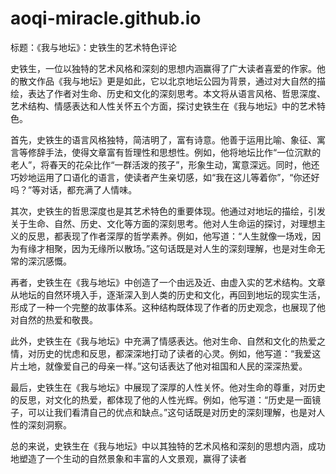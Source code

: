 # aoqi-miracle.github.io
标题：《我与地坛》：史铁生的艺术特色评论

史铁生，一位以独特的艺术风格和深刻的思想内涵赢得了广大读者喜爱的作家。他的散文作品《我与地坛》更是如此，它以北京地坛公园为背景，通过对大自然的描绘，表达了作者对生命、历史和文化的深刻思考。本文将从语言风格、哲思深度、艺术结构、情感表达和人性关怀五个方面，探讨史铁生在《我与地坛》中的艺术特色。

首先，史铁生的语言风格独特，简洁明了，富有诗意。他善于运用比喻、象征、寓言等修辞手法，使得文章富有哲理性和思想性。例如，他将地坛比作“一位沉默的老人”，将春天的花朵比作“一群活泼的孩子”，形象生动，寓意深远。同时，他还巧妙地运用了口语化的语言，使读者产生亲切感，如“我在这儿等着你”，“你还好吗？”等对话，都充满了人情味。

其次，史铁生的哲思深度也是其艺术特色的重要体现。他通过对地坛的描绘，引发关于生命、自然、历史、文化等方面的深刻思考。他对人生命运的探讨，对理想主义的反思，都表现了作者深厚的哲学素养。例如，他写道：“人生就像一场戏，因为有缘才相聚，因为无缘所以散场。”这句话既是对人生的深刻理解，也是对生命无常的深沉感慨。

再者，史铁生在《我与地坛》中创造了一个由远及近、由虚入实的艺术结构。文章从地坛的自然环境入手，逐渐深入到人类的历史和文化，再回到地坛的现实生活，形成了一种一个完整的故事体系。这种结构既体现了作者的历史观念，也展现了他对自然的热爱和敬畏。

此外，史铁生在《我与地坛》中充满了情感表达。他对生命、自然和文化的热爱之情，对历史的忧虑和反思，都深深地打动了读者的心灵。例如，他写道：“我爱这片土地，就像爱自己的母亲一样。”这句话表达了他对祖国和人民的深深热爱。

最后，史铁生在《我与地坛》中展现了深厚的人性关怀。他对生命的尊重，对历史的反思，对文化的热爱，都体现了他的人性光辉。例如，他写道：“历史是一面镜子，可以让我们看清自己的优点和缺点。”这句话既是对历史的深刻理解，也是对人性的深刻洞察。

总的来说，史铁生在《我与地坛》中以其独特的艺术风格和深刻的思想内涵，成功地塑造了一个生动的自然景象和丰富的人文景观，赢得了读者
